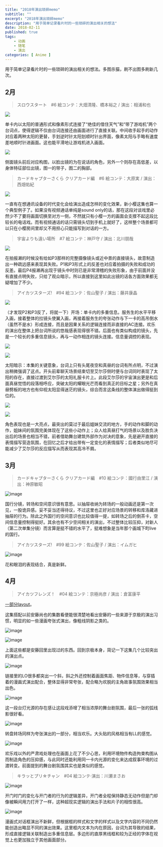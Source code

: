 ```yaml
---
title: "2018年演出琐碎memo"
subtitle: ""
excerpt: "2018年演出琐碎memo"
description: "用于简单记录看片时的一些琐碎的演出相关的想法"
date: 2018-02-11
published: true 
tags:
    - 动画
    - 随笔
    - 演出
categories: [ Anime ]
---
```


用于简单记录看片时的一些琐碎的演出相关的想法。多图杀猫，刷不出图多刷新几次。


## 2月
> スロウスタート　#6 絵コンテ：大畑清隆、橋本裕之 / 演出：相浦和也

![](https://wx1.sinaimg.cn/large/97de980agy1foch6kp3fvj216q080aqt.jpg)

单卡内以太阳的普通形式和像素形式连接了“绝佳的借住天气”和“带了游戏机”两个台词点，使得逻辑不仅由台词连接还由画面进行了直接关联。中间收手起手的动作对应着两种太阳的更替，手划逆时针太阳划顺时针出界面，像素太阳与手略有速度差地顺时针进画面。这也能平滑地让游戏机进入画面。

![](https://wx1.sinaimg.cn/large/97de980agy1foche8lwxnj216n0c0e2e.jpg)

侧面镜头前后对应构图，以脸出镜的为在说话的角色，另外一个则存在高低差，以身体特征部位出镜，图一的带子，图二的胸部。


> カードキャプターさくら クリアカード編　#6 絵コンテ：大原実 / 演出：西畑佑紀

![](https://wx1.sinaimg.cn/mw690/97de980agy1fochln14xij20td0gbaqn.jpg)

一直有在想通讯设备的时代变化会给演出造成怎样的变化效果，新小樱这集也算一个典型例子了。如果没有视频通话单纯是sound only的话，那在这段对谈戏里必然少不了要将画面切换至对方一侧，不然就只有小樱一方的画面会支撑不起这段比较长的电话戏。而有视频通话的话只需镜头切到手机上就好了，这样整个场景都可以只在小樱房间里却又不用担心只能描写到对话的一方。

> 宇宙よりも遠い場所　#7 絵コンテ：神戸守 / 演出：北川朋哉

![](https://wx1.sinaimg.cn/large/97de980agy1fof5wmo1erj20wf0ia4qp.jpg)

在拍报濑的时候没有给如P3那样的完整摄像镜头或近中景的直接镜头，故意制造出一种疏远感来表现其失败。P1和P3形式上的反差也对应着拍摄的失败和成功的反差。最后P4报濑再出现于镜头中时则已是非常滑稽的失败形象，由于前面并没有直接点明失败，只给了观众暗示，所以直接到这里如此出镜的话各方面效果都无疑增加了不少。

> アイカツスターズ!　#94 絵コンテ：佐山聖子 / 演出：藤井康晶

![](https://wx1.sinaimg.cn/large/97de980agy1foso3p24t2j20se0fy1kx.jpg)

（才发现P2和P3反了，将就一下）开场：单卡内的多重信息。服务生的水平平移入画，接着整体的拉镜头使翼入画，再接着服务生的夸张动作与下一卡的高吊倒水（虽然不是水）形成连接，而且是因果关系的逻辑连接而非直接的AC连接。欢乐的演出在整体上把台词所说的悠哉感表现得很不错。后面也有类似构成的镜头，先是一个较长的多重信息镜头，再与一动作相连的镜头连接。信息量调控的表现。

![](https://wx1.sinaimg.cn/large/97de980agy1foso6j5lr2j20sc0fx1kx.jpg)

![](https://wx1.sinaimg.cn/large/97de980agy1foso83enl8j20sd0fzb14.jpg)

太阳暗示：本集的关键意象，台词上只有头尾夜空和真昼的台词有所点明，不过演出稍微强调了这点。开头前辈聊天场景结束切至艾尔莎侧时便与台词同时表现了太阳的存在，直接过渡到艾尔莎的太阳礼服卡片上。此段艾尔莎的宇宙演出更是和后面真昼觉悟的段落相呼应，突破太阳的耀眼光芒而看到真正的目标之星；另外在真昼劈板的地方也有仰视太阳显得迷茫的镜头，综合而言这条线的整体演出做得挺到位的。

![](https://wx1.sinaimg.cn/large/97de980agy1foso9w8ti9j20si0fse7p.jpg)

![](https://wx1.sinaimg.cn/large/97de980agy1fosobpyxurj20s80fwnmt.jpg)

角色表现也是一大亮点，最突出的莫过于最后姐妹交流的地方，手的动作和脚的动作，姐妹间的氛围完美体现在了这些小动作上；众人给真昼打气的场景以及胜负决出后的场景也相当不错，前者借助舞台建筑外部作为对决的意象，先是避开直接的表情描写营造氛围，在回忆之后才给出带有一定变化的表情描写；后者类似地尽可能减少了艾尔莎的反应描写从而表现其高冷不屑。


## 3月

> カードキャプターさくら クリアカード編　#10 絵コンテ：國行由里江 / 演出：神原敏昭

![image](https://wx3.sinaimg.cn/large/97de980agy1fp8vskbnlfj214y0mze81.jpg)

国行分镜，转场和空间意识很有意思。以抽屉收纳为转场的一般动画还是第一次见，一股诡异感。妥不妥当还得待议，不过这里也正好对应场景的转移和库洛藏进抽屉的行为。除此之外国行的空间意识也比较值得一提，如转场之后的倒茶卡，空间信息量控制得挺好。其余也有不少空间相关的演出，不过整体比较压抑，对新人（第二次单集分镜）而言算是挺不错的水平了，挺难想象是当年那个画城下町live的国行。

> アイカツスターズ!　#99 絵コンテ：佐山聖子 / 演出：イムガヒ

![image](//wx4.sinaimg.cn/large/97de980agy1fpnmg677jnj20hs0jydxq.jpg)

花和眼泪的表现结合，真是新鲜。


## 4月

> アイカツフレンズ！　#04 絵コンテ：京極尚彦 / 演出：倉富康平

[一部分layout](https://weibo.com/2547947530/Ge4sGrbvC?from=page_1005052547947530_profile&wvr=6&mod=weibotime)。

这集搭配以前安藤尚也的集数看便能很清楚地看出安藤的一些来源于京极的演出习惯，明显的如一些漫画夸张式演出，像粗线阴影之类的。

![image](https://wx3.sinaimg.cn/large/97de980aly1fqyi05x15lj21760oawi9.jpg)

![image](https://wx3.sinaimg.cn/large/97de980aly1fqyi0dpsrwj21760oa42s.jpg)

上面这些都是安藤回里出现过的东西。回到京极本身，简记一下这集几个比较突出的演出点。

![image](https://wx3.sinaimg.cn/large/97de980aly1fqyi546akij20ll0o6ax2.jpg)

链接里的LO很多都突出一个斜，斜之外还控制着画面焦距、物件信息等，与穿插着的漫画式演出配合，整体显得非常夸张，配合略为欢脱的主角故事氛围效果相当出色。

![image](https://wx3.sinaimg.cn/large/97de980aly1fqyibhca19j20yg0t2hdt.jpg)

这一段台灯光源的存在感让这段戏添增了相当浓厚的舞台剧氛围，最后一张的弧线影很好看。

![image](https://wx3.sinaimg.cn/large/97de980agy1fqyisa3ysxj20ha0t54i3.jpg)

转盘转场同样为夸张演出的一部分，相当欢乐。大头贴的风格相当有LL的感觉。

![image](https://wx3.sinaimg.cn/large/97de980agy1fqyiwnvr1oj21750o8e81.jpg)

欢乐戏以外的严肃戏处理也在画面上花了不少心思，利用环境物件构造拘束构图从而制造角色的压抑感，与此同时还能利用同一卡内光源的变化来达成叙事环境的过渡转变。前面提到的舞台剧氛围其实也是类似的感觉。


> キラッとプリ☆チャン　#04 絵コンテ·演出：川瀬まさお

![image](https://wx1.sinaimg.cn/large/97de980agy1fqtdqjk6brj20tj0gijto.jpg)

开门时门的变化与开门者的行为的逻辑差异，开门者全程保持静态无动作但是门却像被瞬间用力打开了一样，这种超现实逻辑的演出手法和片子的相性很高。

![image](https://wx1.sinaimg.cn/large/97de980agy1fqtdsxggngj21520muwis.jpg)

漫画式对话框演出不新鲜，但根据框的样式和文字的样式以及文字内容的不同仍然能创造出略显不同的演出效果。这里框内文本为内在原因，台词为其导致的结果，形成直接逻辑关联制造出多重信息层。多边形的直厚黑线框和较为正经的字体在视觉上也更加独立于其他画面部分。
